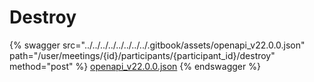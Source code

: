 # Destroy

{% swagger src="../../../../../../../../.gitbook/assets/openapi_v22.0.0.json" path="/user/meetings/{id}/participants/{participant_id}/destroy" method="post" %}
[openapi_v22.0.0.json](../../../../../../../../.gitbook/assets/openapi_v22.0.0.json)
{% endswagger %}

